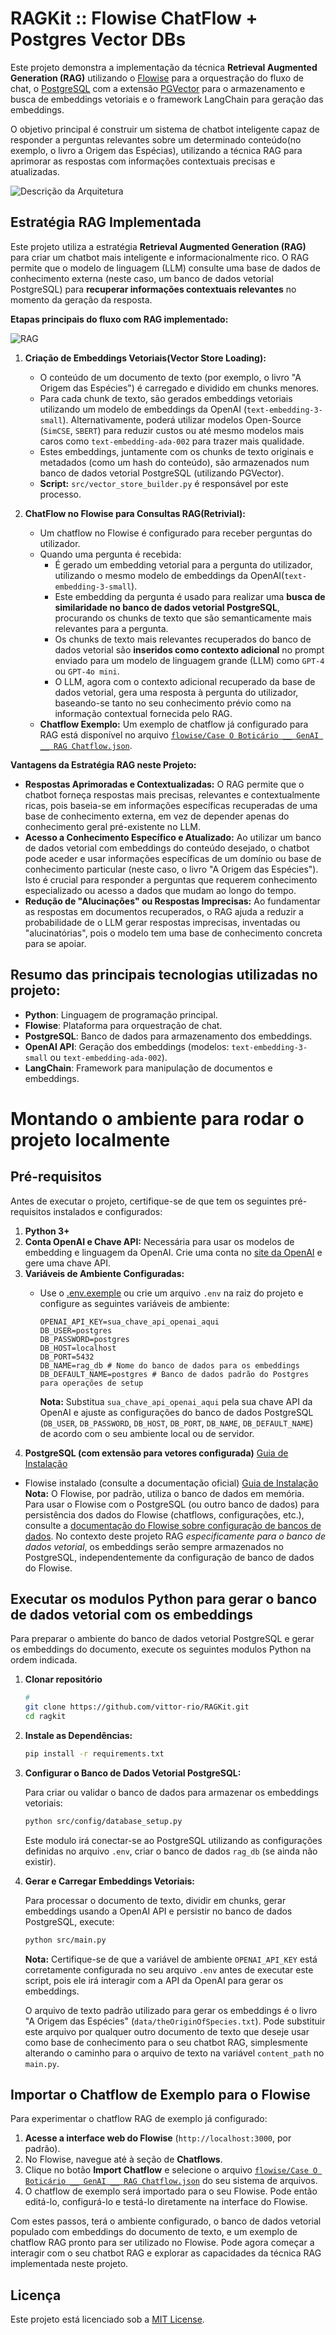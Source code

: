 # RAGKit :: Flowise ChatFlow + Postgres Vector DBs

Este projeto demonstra a implementação da técnica **Retrieval Augmented Generation (RAG)** utilizando o [Flowise](https://flowiseai.com/) para a orquestração do fluxo de chat, o [PostgreSQL](https://www.postgresql.org/) com a extensão [PGVector](https://github.com/pgvector/pgvector) para o armazenamento e busca de embeddings vetoriais e o framework LangChain para geração das embeddings.

O objetivo principal é construir um sistema de chatbot inteligente capaz de responder a perguntas relevantes sobre um determinado conteúdo(no exemplo, o livro a Origem das Espécias), utilizando a técnica RAG para aprimorar as respostas com informações contextuais precisas e atualizadas.

![Descrição da Arquitetura](docs/architecture.png)

## Estratégia RAG Implementada

Este projeto utiliza a estratégia **Retrieval Augmented Generation (RAG)** para criar um chatbot mais inteligente e informacionalmente rico. O RAG permite que o modelo de linguagem (LLM) consulte uma base de dados de conhecimento externa (neste caso, um banco de dados vetorial PostgreSQL) para **recuperar informações contextuais relevantes** no momento da geração da resposta.

**Etapas principais do fluxo com RAG implementado:**

![RAG](docs/rag-flow.png)

1.  **Criação de Embeddings Vetoriais(Vector Store Loading):**
    *   O conteúdo de um documento de texto (por exemplo, o livro "A Origem das Espécies") é carregado e dividido em chunks menores.
    *   Para cada chunk de texto, são gerados embeddings vetoriais utilizando um modelo de embeddings da OpenAI (`text-embedding-3-small`). Alternativamente, poderá utilizar modelos Open-Source (`SimCSE`, `SBERT`) para reduzir custos ou até mesmo modelos mais caros como `text-embedding-ada-002` para trazer mais qualidade. 
    *   Estes embeddings, juntamente com os chunks de texto originais e metadados (como um hash do conteúdo), são armazenados num banco de dados vetorial PostgreSQL (utilizando PGVector).
    *   **Script:** `src/vector_store_builder.py` é responsável por este processo.

2.  **ChatFlow no Flowise para Consultas RAG(Retrivial):**
    *   Um chatflow no Flowise é configurado para receber perguntas do utilizador.
    *   Quando uma pergunta é recebida:
        *   É gerado um embedding vetorial para a pergunta do utilizador, utilizando o mesmo modelo de embeddings da OpenAI(`text-embedding-3-small`).
        *   Este embedding da pergunta é usado para realizar uma **busca de similaridade no banco de dados vetorial PostgreSQL**, procurando os chunks de texto que são semanticamente mais relevantes para a pergunta.
        *   Os chunks de texto mais relevantes recuperados do banco de dados vetorial são **inseridos como contexto adicional** no prompt enviado para um modelo de linguagem grande (LLM) como `GPT-4` ou `GPT-4o mini`.
        *   O LLM, agora com o contexto adicional recuperado da base de dados vetorial, gera uma resposta à pergunta do utilizador, baseando-se tanto no seu conhecimento prévio como na informação contextual fornecida pelo RAG.
    *   **Chatflow Exemplo:** Um exemplo de chatflow já configurado para RAG está disponível no arquivo [`flowise/Case O Boticário __ GenAI __ RAG Chatflow.json`](flowise/Case%20O%20Botic%C3%A1rio%20__%20GenAI%20__%20RAG%20Chatflow.json).

**Vantagens da Estratégia RAG neste Projeto:**

*   **Respostas Aprimoradas e Contextualizadas:** O RAG permite que o chatbot forneça respostas mais precisas, relevantes e contextualmente ricas, pois baseia-se em informações específicas recuperadas de uma base de conhecimento externa, em vez de depender apenas do conhecimento geral pré-existente no LLM.
*   **Acesso a Conhecimento Específico e Atualizado:** Ao utilizar um banco de dados vetorial com embeddings do conteúdo desejado, o chatbot pode aceder e usar informações específicas de um domínio ou base de conhecimento particular (neste caso, o livro "A Origem das Espécies"). Isto é crucial para responder a perguntas que requerem conhecimento especializado ou acesso a dados que mudam ao longo do tempo.
*   **Redução de "Alucinações" ou Respostas Imprecisas:** Ao fundamentar as respostas em documentos recuperados, o RAG ajuda a reduzir a probabilidade de o LLM gerar respostas imprecisas, inventadas ou "alucinatórias", pois o modelo tem uma base de conhecimento concreta para se apoiar.

## Resumo das principais tecnologias utilizadas no projeto:

* **Python**: Linguagem de programação principal.
* **Flowise**: Plataforma para orquestração de chat.
* **PostgreSQL**: Banco de dados para armazenamento dos embeddings.
* **OpenAI API**: Geração dos embeddings (modelos: `text-embedding-3-small` ou `text-embedding-ada-002`).
* **LangChain**: Framework para manipulação de documentos e embeddings.


# Montando o ambiente para rodar o projeto localmente

## Pré-requisitos
Antes de executar o projeto, certifique-se de que tem os seguintes pré-requisitos instalados e configurados:
1.  **Python 3+**
2.  **Conta OpenAI e Chave API:**  Necessária para usar os modelos de embedding e linguagem da OpenAI. Crie uma conta no [site da OpenAI](https://www.openai.com/) e gere uma chave API.
3.  **Variáveis de Ambiente Configuradas:**
    *   Use o [.env.exemple](docs/env.exemple) ou crie um arquivo `.env` na raiz do projeto e configure as seguintes variáveis de ambiente:

        ```env
        OPENAI_API_KEY=sua_chave_api_openai_aqui
        DB_USER=postgres
        DB_PASSWORD=postgres
        DB_HOST=localhost
        DB_PORT=5432
        DB_NAME=rag_db # Nome do banco de dados para os embeddings
        DB_DEFAULT_NAME=postgres # Banco de dados padrão do Postgres para operações de setup
        ```

        **Nota:** Substitua `sua_chave_api_openai_aqui` pela sua chave API da OpenAI e ajuste as configurações do banco de dados PostgreSQL (`DB_USER`, `DB_PASSWORD`, `DB_HOST`, `DB_PORT`, `DB_NAME`, `DB_DEFAULT_NAME`) de acordo com o seu ambiente local ou de servidor.
4.  **PostgreSQL (com extensão para vetores configurada)** [Guia de Instalação](https://www.postgresql.org/docs/current/tutorial-install.html)
* Flowise instalado (consulte a documentação oficial) [Guia de Instalação](https://docs.flowiseai.com/getting-started)
    **Nota:** O Flowise, por padrão, utiliza o banco de dados em memória. Para usar o Flowise com o PostgreSQL (ou outro banco de dados) para persistência dos dados do Flowise (chatflows, configurações, etc.), consulte a [documentação do Flowise sobre configuração de bancos de dados](https://docs.flowiseai.com/configuration/databases). No contexto deste projeto RAG *especificamente para o banco de dados vetorial*, os embeddings serão sempre armazenados no PostgreSQL, independentemente da configuração de banco de dados do Flowise.

## Executar os modulos Python para gerar o banco de dados vetorial com os embeddings

Para preparar o ambiente do banco de dados vetorial PostgreSQL e gerar os embeddings do documento, execute os seguintes modulos Python na ordem indicada.

1.  **Clonar repositório**
    ```bash
    # 
    git clone https://github.com/vittor-rio/RAGKit.git
    cd ragkit
    ```

2.  **Instale as Dependências:**
    ```bash
    pip install -r requirements.txt
    ```

3.  **Configurar o Banco de Dados Vetorial PostgreSQL:**

    Para criar ou validar o banco de dados para armazenar os embeddings vetoriais:

    ```bash
    python src/config/database_setup.py
    ```

    Este modulo irá conectar-se ao PostgreSQL utilizando as configurações definidas no arquivo `.env`, criar o banco de dados `rag_db` (se ainda não existir).

4.  **Gerar e Carregar Embeddings Vetoriais:**

    Para processar o documento de texto, dividir em chunks, gerar embeddings usando a OpenAI API e persistir no banco de dados PostgreSQL, execute:

    ```bash
    python src/main.py
    ```

    **Nota:** Certifique-se de que a variável de ambiente `OPENAI_API_KEY` está corretamente configurada no seu arquivo `.env` antes de executar este script, pois ele irá interagir com a API da OpenAI para gerar os embeddings.

    O arquivo de texto padrão utilizado para gerar os embeddings é o livro "A Origem das Espécies" (`data/theOriginOfSpecies.txt`). Pode substituir este arquivo por qualquer outro documento de texto que deseje usar como base de conhecimento para o seu chatbot RAG, simplesmente alterando o caminho para o arquivo de texto na variável `content_path` no `main.py`.

## Importar o Chatflow de Exemplo para o Flowise

Para experimentar o chatflow RAG de exemplo já configurado:

1.  **Acesse a interface web do Flowise** (`http://localhost:3000`, por padrão).
2.  No Flowise, navegue até à seção de **Chatflows**.
3.  Clique no botão **Import Chatflow** e selecione o arquivo [`flowise/Case O Boticário __ GenAI __ RAG Chatflow.json`](flowise/Case%20O%20Botic%C3%A1rio%20__%20GenAI%20__%20RAG%20Chatflow.json) do seu sistema de arquivos.
4.  O chatflow de exemplo será importado para o seu Flowise. Pode então editá-lo, configurá-lo e testá-lo diretamente na interface do Flowise.

Com estes passos, terá o ambiente configurado, o banco de dados vetorial populado com embeddings do documento de texto, e um exemplo de chatflow RAG pronto para ser utilizado no Flowise. Pode agora começar a interagir com o seu chatbot RAG e explorar as capacidades da técnica RAG implementada neste projeto.

## Licença

Este projeto está licenciado sob a [MIT License](https://opensource.org/licenses/MIT).
